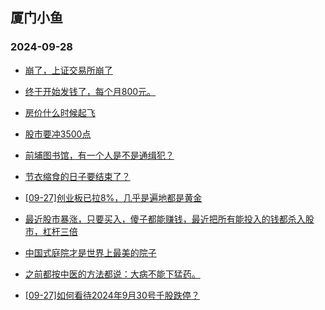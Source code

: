 ## 厦门小鱼 
### 2024-09-28

+ [崩了，上证交易所崩了](http://bbs.xmfish.com/read-htm-tid-18247254.html)

+ [终于开始发钱了，每个月800元。](http://bbs.xmfish.com/read-htm-tid-18247255.html)

+ [房价什么时候起飞](http://bbs.xmfish.com/read-htm-tid-18247185.html)

+ [股市要冲3500点](http://bbs.xmfish.com/read-htm-tid-18247184.html)

+ [前埔图书馆，有一个人是不是通缉犯？](http://bbs.xmfish.com/read-htm-tid-18247274.html)

+ [节衣缩食的日子要结束了？](http://bbs.xmfish.com/read-htm-tid-18247269.html)

+ [[09-27]创业板已拉8%，几乎是遍地都是黄金](http://bbs.xmfish.com/read-htm-tid-18247260.html)

+ [最近股市暴涨，只要买入，傻子都能赚钱，最近把所有能投入的钱都杀入股市，杠杆三倍](http://bbs.xmfish.com/read-htm-tid-18247281.html)

+ [中国式庭院才是世界上最美的院子](http://bbs.xmfish.com/read-htm-tid-18247293.html)

+ [之前都按中医的方法都说：大病不能下猛药。](http://bbs.xmfish.com/read-htm-tid-18247234.html)

+ [[09-27]如何看待2024年9月30号千股跌停？](http://bbs.xmfish.com/read-htm-tid-18247322.html)

